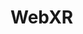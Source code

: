 # WebXR
<a rel='nofollow' href='https://www.qr-code-generator.com' border='0' style='cursor:default'></a><img src='https://chart.googleapis.com/chart?cht=qr&chl=https%3A%2F%2Ftmbrnr.github.io%2FWebXR%2Fsrc%2Findex.html&chs=180x180&choe=UTF-8&chld=L|2' alt=''>
